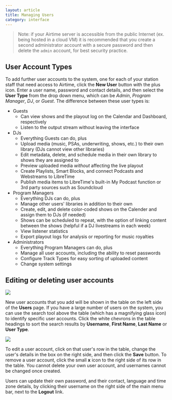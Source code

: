 ```yaml
---
layout: article
title: Managing Users
category: interface
---
```


> Note: if your Airtime server is accessible from the public Internet (ex. being hosted in a cloud VM)
it is recommended that you create a second administrator account with a secure password and then
delete the `admin` account, for best security practice.

## User Account Types

To add further user accounts to the system, one for each of your station staff that need access to Airtime, click the **New User** button with the plus icon. Enter a user name, password and contact details, and then select the **User Type** from the drop down menu, which can be *Admin*, *Program Manager*, *DJ*, or *Guest*. The difference between these user types is:

* Guests
  - Can view shows and the playout log on the Calendar and Dashboard, respectively
  - Listen to the output stream without leaving the interface
* DJs
  - Everything Guests can do, plus
  - Upload media (music, PSAs, underwriting, shows, etc.) to their own library (DJs cannot view other libraries)
  - Edit metadata, delete, and schedule media in their own library to shows they are assigned to
  - Preview uploaded media _without_ affecting the live playout
  - Create Playlists, Smart Blocks, and connect Podcasts and Webstreams to LibreTime
  - Publish media items to LibreTime's built-in My Podcast function or 3rd party sources such as Soundcloud
* Program Managers
  - Everything DJs can do, plus
  - Manage other users' libraries in addition to their own
  - Create, edit, and delete color-coded shows on the Calender and assign them to DJs (if needed)
  - Shows can be scheduled to repeat, with the option of linking content between the shows (helpful if a DJ livestreams in each week)
  - View listener statistics
  - Export playout logs for analysis or reporting for music royalties
* Administrators
  - Everything Program Managers can do, plus
  - Manage all user accounts, including the ability to reset passwords
  - Configure Track Types for easy sorting of uploaded content
  - Change system settings

## Editing or deleting user accounts

![](img/user-list.png)

New user accounts that you add will be shown in the table on the left side of the **Users** page. If you have a
large number of users on the system, you can use the search tool above the table (which has a magnifying glass icon)
to identify specific user accounts. Click the white chevrons in the table headings to sort the search results
by **Username**, **First Name**, **Last Name** or **User Type**.

![](/img/user-edit.png)

To edit a user account, click on that user's row in the table, change the user's details in the box on the
right side, and then click the **Save** button. To remove a user account, click the small **x** icon to the right
side of its row in the table. You cannot delete your own user account, and usernames cannot be changed once created.

Users can update their own password, and their contact, language and time zone details, by clicking their username on the
right side of the main menu bar, next to the **Logout** link.

